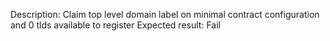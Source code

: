 Description: Claim top level domain label on minimal contract configuration and 0 tlds available to register
Expected result: Fail